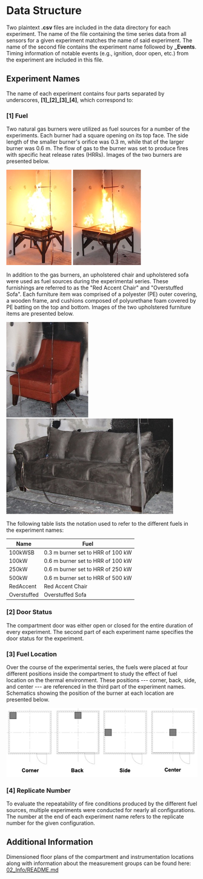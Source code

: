 # Data Structure

Two plaintext __.csv__ files are included in the data directory for each experiment. The name of the file containing the time series data from all sensors for a given experiment matches the name of said experiment. The name of the second file contains the experiment name followed by **_Events**. Timing information of notable events (e.g., ignition, door open, etc.) from the experiment are included in this file.

## Experiment Names

The name of each experiment contains four parts separated by underscores, **[1]\_[2]\_[3]\_[4]**, which correspond to:

### [1] Fuel
Two natural gas burners were utilized as fuel sources for a number of the experiments. Each burner had a square opening on its top face. The side length of the smaller burner's orifice was 0.3 m, while that of the larger burner was 0.6 m. The flow of gas to the burner was set to produce fires with specific heat release rates (HRRs). Images of the two burners are presented below.

![0_3Burner](_images_for_README/small_burner.JPG) ![0_6Burner](_images_for_README/burner.JPG)

In addition to the gas burners, an upholstered chair and upholstered sofa were used as fuel sources during the experimental series. These furnishings are referred to as the "Red Accent Chair" and "Overstuffed Sofa". Each furniture item was comprised of a polyester (PE) outer covering, a wooden frame, and cushions composed of polyurethane foam covered by PE batting on the top and bottom. Images of the two upholstered furniture items are presented below.

![Red_Accent_Chair](_images_for_README/red_accent_chair.JPG) ![Overstuffed_Sofa](_images_for_README/overstuffed_sofa.JPG)

The following table lists the notation used to refer to the different fuels in the experiment names:

| Name | Fuel |
|---------|-------------|
| 100kWSB | 0.3 m burner set to HRR of 100 kW |
| 100kW   | 0.6 m burner set to HRR of 100 kW |
| 250kW   | 0.6 m burner set to HRR of 250 kW |
| 500kW   | 0.6 m burner set to HRR of 500 kW |
| RedAccent | Red Accent Chair |
| Overstuffed | Overstuffed Sofa |

### [2] Door Status

The compartment door was either open or closed for the entire duration of every experiment. The second part of each experiment name specifies the door status for the experiment.

### [3] Fuel Location

Over the course of the experimental series, the fuels were placed at four different positions inside the compartment to study the effect of fuel location on the thermal environment. These positions --- corner, back, side, and center --- are referenced in the third part of the experiment names. Schematics showing the position of the burner at each location are presented below.

![fuel_locations](_images_for_README/fuel_locations.jpg)

### [4] Replicate Number

To evaluate the repeatability of fire conditions produced by the different fuel sources, multiple experiments were conducted for nearly all configurations. The number at the end of each experiment name refers to the replicate number for the given configuration.

## Additional Information

Dimensioned floor plans of the compartment and instrumentation locations along with information about the measurement groups can be found here: [02_Info/README.md](../02_Info/README.md)

